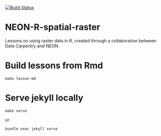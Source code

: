 [![Build Status](https://travis-ci.org/datacarpentry/R-spatial-raster-vector-lesson.svg?branch=master)](https://travis-ci.org/datacarpentry/R-spatial-raster-vector-lesson)

# NEON-R-spatial-raster
Lessons on using raster data in R, created through a collaboration between
Data Carpentry and NEON.

# Build lessons from Rmd

`make lesson-md`

# Serve jekyll locally

`make serve`

or

`bundle exec jekyll serve`
